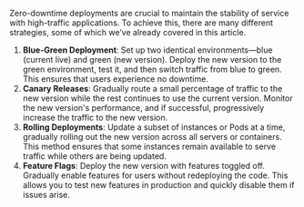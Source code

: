 Zero-downtime deployments are crucial to maintain the stability of service with high-traffic applications. To achieve this, there are many different strategies, some of which we’ve already covered in this article.

1. **Blue-Green Deployment**: Set up two identical environments—blue (current live) and green (new version). Deploy the new version to the green environment, test it, and then switch traffic from blue to green. This ensures that users experience no downtime.
2. **Canary Releases**: Gradually route a small percentage of traffic to the new version while the rest continues to use the current version. Monitor the new version's performance, and if successful, progressively increase the traffic to the new version.
3. **Rolling Deployments**: Update a subset of instances or Pods at a time, gradually rolling out the new version across all servers or containers. This method ensures that some instances remain available to serve traffic while others are being updated.
4. **Feature Flags**: Deploy the new version with features toggled off. Gradually enable features for users without redeploying the code. This allows you to test new features in production and quickly disable them if issues arise.